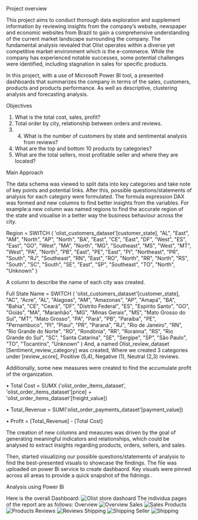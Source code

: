 Project overview

This project aims to conduct thorough data exploration and supplement information by reviewing insights from the company’s website, newspaper and economic websites from Brazil to gain a comprehensive understanding of the current market landscape surrounding the company. The fundamental analysis revealed that Olist operates within a diverse yet competitive market environment which is the e-commerce. While the company has experienced notable successes, some potential challenges were identified, including stagnation in sales for specific products. 

In this project, with a use of Microsoft Power BI tool, a presented dashboards that summarizes the company in terms of the sales, customers, products and products performance. As well as descriptive, clustering analysis and forecasting analysis.

Objectives
1.	What is the total cost, sales, profit?
2.	Total order by city, relationship between orders and reviews.
3.	4.	What is the number of customers by state and sentimental analysis from reviews? 
5.	What are the top and bottom 10 products by categories?
6.	What are the total sellers, most profitable seller and where they are located?

Main Approach

The data schema was viewed to split data into key categories and take note of key points and potential links. After this, possible questions/statements of analysis for each category were formulated. The formula expression DAX was formed and new columns to find better insights from the variables. 
For example:a new column was named regions to find the accurate region of the state and visualise in a better way the business behaviour across the city. 

Region =
SWITCH (
    'olist_customers_dataset'[customer_state],
    "AL", "East",
    "AM", "North",
    "AP", "North",
    "BA", "East",
    "CE", "East",
    "DF", "West",
    "ES", "East",
    "GO", "West",
    "MA", "North",
    "MG", "Southeast",
    "MS", "West",
    "MT", "West",
    "PA", "North",
    "PB", "East",
    "PE", "East",
    "PI", "Northeast",
    "PR", "South",
    "RJ", "Southeast",
    "RN", "East",
    "RO", "North",
    "RR", "North",
    "RS", "South",
    "SC", "South",
    "SE", "East",
    "SP", "Southeast",
    "TO", "North",
    "Unknown"
)

A column to describe the name of each city was created.

Full State Name =
SWITCH (
    'olist_customers_dataset'[customer_state],
    "AC", "Acre",
    "AL", "Alagoas",
    "AM", "Amazonas",
    "AP", "Amapá",
    "BA", "Bahia",
    "CE", "Ceará",
    "DF", "Distrito Federal",
    "ES", "Espírito Santo",
    "GO", "Goiás",
    "MA", "Maranhão",
    "MG", "Minas Gerais",
    "MS", "Mato Grosso do Sul",
    "MT", "Mato Grosso",
    "PA", "Pará",
    "PB", "Paraíba",
    "PE", "Pernambuco",
    "PI", "Piauí",
    "PR", "Paraná",
    "RJ", "Rio de Janeiro",
    "RN", "Rio Grande do Norte",
    "RO", "Rondônia",
    "RR", "Roraima",
    "RS", "Rio Grande do Sul",
    "SC", "Santa Catarina",
    "SE", "Sergipe",
    "SP", "São Paulo",
    "TO", "Tocantins",
    "Unknown"
)
And, a named Olist_review_dataset [Sentiment_review_category] was created, Where we created 3 categories under [review_score], Positive (5,4), Negative (1), Neutral (2,3) reviews. 

Additionally, some new measures were created to find the accumulate profit of the organization.

•	Total Cost = SUMX ('olist_order_items_dataset', 'olist_order_items_dataset'[price] + 'olist_order_items_dataset'[freight_value])

•	Total_Revenue = SUM('olist_order_payments_dataset'[payment_value])

•	Profit = [Total_Revenue] - [Total Cost]

The creation of new columns and measures was driven by the goal of generating meaningful indicators and relationships, which could be analysed to extract insights regarding products, orders, sellers, and sales.

Then, started visualizing our possible questions/statements of analysis to find the best-presented visuals to showcase the findings. The file was uploaded on power Bi service to create dashbaord. Key visuals were pinned across all areas to provide a quick snapshot of the fidnings .


Analysis using Power Bi 

Here is the overall Dashboard:
![Olist store dashoard](https://github.com/HajiraHaja/Olist-Store-Analysis---PowerBi/assets/166501265/35968517-78ba-45ed-b9a4-e0653da0449f)
The individua pages of the report are as follows:
Overview
![Overview](https://github.com/HajiraHaja/Olist-Store-Analysis---PowerBi/assets/166501265/1446401d-a5e5-4813-a7a5-2eb50026434b)
Sales 
![Sales](https://github.com/HajiraHaja/Olist-Store-Analysis---PowerBi/assets/166501265/495fa2e6-8faa-4c6b-b5d7-f612f9996c89)
Products
![Products](https://github.com/HajiraHaja/Olist-Store-Analysis---PowerBi/assets/166501265/62f225fe-61ed-47ac-8af5-ab5028b86602)
Reviews
![Reviews](https://github.com/HajiraHaja/Olist-Store-Analysis---PowerBi/assets/166501265/d4163cf2-d560-495e-a542-9940f3f291f1)
Shipping 
![Shipping](https://github.com/HajiraHaja/Olist-Store-Analysis---PowerBi/assets/166501265/9f41b94e-688d-4b25-b5b8-98c3f9c3c148)
Seller 
![Shipping](https://github.com/HajiraHaja/Olist-Store-Analysis---PowerBi/assets/166501265/86b33a98-a9af-4569-a280-659f83575f4a)
